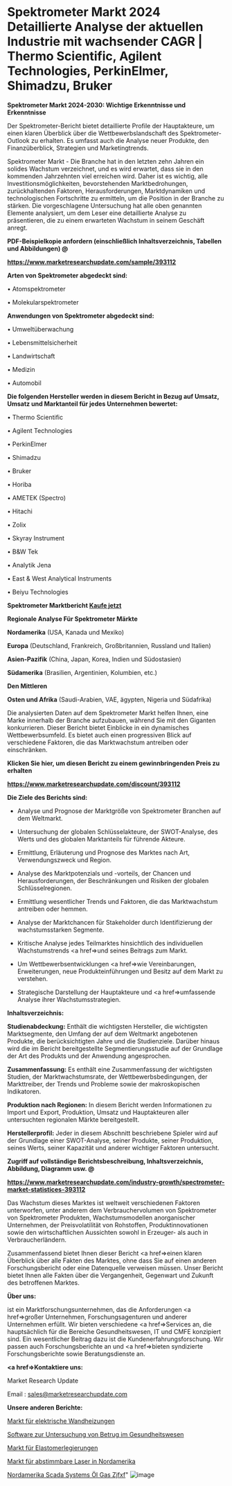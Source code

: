 # Spektrometer Markt 2024 Detaillierte Analyse der aktuellen Industrie mit wachsender CAGR | Thermo Scientific, Agilent Technologies, PerkinElmer, Shimadzu, Bruker

<strong>Spektrometer Markt 2024-2030: Wichtige Erkenntnisse und Erkenntnisse</strong>

Der Spektrometer-Bericht bietet detaillierte Profile der Hauptakteure, um einen klaren Überblick über die Wettbewerbslandschaft des Spektrometer-Outlook zu erhalten. Es umfasst auch die Analyse neuer Produkte, den Finanzüberblick, Strategien und Marketingtrends.

Spektrometer Markt - Die Branche hat in den letzten zehn Jahren ein solides Wachstum verzeichnet, und es wird erwartet, dass sie in den kommenden Jahrzehnten viel erreichen wird. Daher ist es wichtig, alle Investitionsmöglichkeiten, bevorstehenden Marktbedrohungen, zurückhaltenden Faktoren, Herausforderungen, Marktdynamiken und technologischen Fortschritte zu ermitteln, um die Position in der Branche zu stärken. Die vorgeschlagene Untersuchung hat alle oben genannten Elemente analysiert, um dem Leser eine detaillierte Analyse zu präsentieren, die zu einem erwarteten Wachstum in seinem Geschäft anregt.



<strong><b>PDF-Beispielkopie anfordern (einschließlich Inhaltsverzeichnis, Tabellen und Abbildungen) @ </b></strong>

<strong><a href=https://www.marketresearchupdate.com/sample/393112>

<strong>https://www.marketresearchupdate.com/sample/393112</u></a></strong></strong>



<strong>Arten von Spektrometer abgedeckt sind:</strong>

• Atomspektrometer

• Molekularspektrometer



<strong>Anwendungen von Spektrometer abgedeckt sind:</strong>

• Umweltüberwachung

• Lebensmittelsicherheit

• Landwirtschaft

• Medizin

• Automobil



<strong>Die folgenden Hersteller werden in diesem Bericht in Bezug auf Umsatz, Umsatz und Marktanteil für jedes Unternehmen bewertet:</strong>

• Thermo Scientific

• Agilent Technologies

• PerkinElmer

• Shimadzu

• Bruker

• Horiba

• AMETEK (Spectro)

• Hitachi

• Zolix

• Skyray Instrument

• B&W Tek

• Analytik Jena

• East & West Analytical Instruments

• Beiyu Technologies



<strong>Spektrometer Marktbericht <a href=https://www.marketresearchupdate.com/buynow/393112>Kaufe jetzt</a></strong>



<strong>Regionale Analyse Für Spektrometer Märkte</strong>



<strong>Nordamerika</strong> (USA, Kanada und Mexiko)



<strong>Europa</strong> (Deutschland, Frankreich, Großbritannien, Russland und Italien)



<strong>Asien-Pazifik</strong> (China, Japan, Korea, Indien und Südostasien)



<strong>Südamerika</strong> (Brasilien, Argentinien, Kolumbien, etc.)



<strong>Den Mittleren</strong> 

<strong>Osten und Afrika</strong> (Saudi-Arabien, VAE, ägypten, Nigeria und Südafrika)

Die analysierten Daten auf dem Spektrometer Markt helfen Ihnen, eine Marke innerhalb der Branche aufzubauen, während Sie mit den Giganten konkurrieren. Dieser Bericht bietet Einblicke in ein dynamisches Wettbewerbsumfeld. Es bietet auch einen progressiven Blick auf verschiedene Faktoren, die das Marktwachstum antreiben oder einschränken.



<strong>Klicken Sie hier, um diesen Bericht zu einem gewinnbringenden Preis zu erhalten
</strong>

<strong><a href=https://www.marketresearchupdate.com/discount/393112>https://www.marketresearchupdate.com/discount/393112</b></u></strong></a>



<strong>Die Ziele des Berichts sind:</strong>

- Analyse und Prognose der Marktgröße von Spektrometer Branchen auf dem Weltmarkt.

- Untersuchung der globalen Schlüsselakteure, der SWOT-Analyse, des Werts und des globalen Marktanteils für führende Akteure.

- Ermittlung, Erläuterung und Prognose des Marktes nach Art, Verwendungszweck und Region.

- Analyse des Marktpotenzials und -vorteils, der Chancen und Herausforderungen, der Beschränkungen und Risiken der globalen Schlüsselregionen.

- Ermittlung wesentlicher Trends und Faktoren, die das Marktwachstum antreiben oder hemmen.

- Analyse der Marktchancen für Stakeholder durch Identifizierung der wachstumsstarken Segmente.

- Kritische Analyse jedes Teilmarktes hinsichtlich des individuellen Wachstumstrends <a href=>und</a> seines Beitrags zum Markt.

- Um Wettbewerbsentwicklungen <a href=>wie</a> Vereinbarungen, Erweiterungen, neue Produkteinführungen und Besitz auf dem Markt zu verstehen.

- Strategische Darstellung der Hauptakteure und <a href=>umfas</a>sende Analyse ihrer Wachstumsstrategien.



<strong>Inhaltsverzeichnis:</strong>



<strong>Studienabdeckung:</strong> Enthält die wichtigsten Hersteller, die wichtigsten Marktsegmente, den Umfang der auf dem Weltmarkt angebotenen Produkte, die berücksichtigten Jahre und die Studienziele. Darüber hinaus wird die im Bericht bereitgestellte Segmentierungsstudie auf der Grundlage der Art des Produkts und der Anwendung angesprochen.



<strong>Zusammenfassung:</strong> Es enthält eine Zusammenfassung der wichtigsten Studien, der Marktwachstumsrate, der Wettbewerbsbedingungen, der Markttreiber, der Trends und Probleme sowie der makroskopischen Indikatoren.



<strong>Produktion nach Regionen:</strong> In diesem Bericht werden Informationen zu Import und Export, Produktion, Umsatz und Hauptakteuren aller untersuchten regionalen Märkte bereitgestellt.



<strong>Herstellerprofil:</strong> Jeder in diesem Abschnitt beschriebene Spieler wird auf der Grundlage einer SWOT-Analyse, seiner Produkte, seiner Produktion, seines Werts, seiner Kapazität und anderer wichtiger Faktoren untersucht.



<strong><b>Zugriff auf vollständige Berichtsbeschreibung, Inhaltsverzeichnis, Abbildung, Diagramm usw. @ </b></strong>

<strong><a href=https://www.marketresearchupdate.com/industry-growth/spectrometer-market-statistices-393112>https://www.marketresearchupdate.com/industry-growth/spectrometer-market-statistices-393112</a></strong>

Das Wachstum dieses Marktes ist weltweit verschiedenen Faktoren unterworfen, unter anderem dem Verbrauchervolumen von Spektrometer von Spektrometer Produkten, Wachstumsmodellen anorganischer Unternehmen, der Preisvolatilität von Rohstoffen, Produktinnovationen sowie den wirtschaftlichen Aussichten sowohl in Erzeuger- als auch in Verbraucherländern.

Zusammenfassend bietet Ihnen dieser Bericht <a href=>einen</a> klaren Überblick über alle Fakten des Marktes, ohne dass Sie auf einen anderen Forschungsbericht oder eine Datenquelle verweisen müssen. Unser Bericht bietet Ihnen alle Fakten über die Vergangenheit, Gegenwart und Zukunft des betroffenen Marktes.



<strong>Über uns:</strong>

 ist ein Marktforschungsunternehmen, das die Anforderungen <a href=>großer</a> Unternehmen, Forschungsagenturen und anderer Unternehmen erfüllt. Wir bieten verschiedene <a href=>Services</a> an, die hauptsächlich für die Bereiche Gesundheitswesen, IT und CMFE konzipiert sind. Ein wesentlicher Beitrag dazu ist die Kundenerfahrungsforschung. Wir passen auch Forschungsberichte an und <a href=>bieten</a> syndizierte Forschungsberichte sowie Beratungsdienste an.



<strong><a href=>Kontaktiere uns:</a></strong>

Market Research Update

Email : sales@marketresearchupdate.com



<strong>Unsere anderen Berichte:</strong>

<a href=https://www.linkedin.com/pulse/electric-wall-heater-market-trends-2023-key>Markt für elektrische Wandheizungen</a>

<a href=https://www.linkedin.com/pulse/health-care-fraud-detection-investigation-software>Software zur Untersuchung von Betrug im Gesundheitswesen</a>

<a href=https://www.linkedin.com/pulse/elastomeric-alloy-market-2023-remarking-enormous>Markt für Elastomerlegierungen</a>

<a href=https://www.linkedin.com/pulse/north-america-tunable-lasers-market-2023-top>Markt für abstimmbare Laser in Nordamerika</a>

<a href=https://www.linkedin.com/pulse/north-america-scada-systems-oil-gas-zjfxf/>Nordamerika Scada Systems Öl Gas Zjfxf</a>"
![image](https://github.com/meghapanth/markettrends/assets/163847665/7cf616f7-0e5b-4049-b241-fefd81bc57a1)
